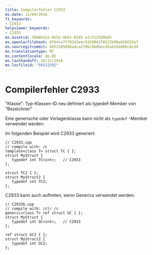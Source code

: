 ```yaml
---
title: Compilerfehler C2933
ms.date: 11/04/2016
f1_keywords:
- C2933
helpviewer_keywords:
- C2933
ms.assetid: 394891e3-6b52-4b61-83d2-a1c5125d9bd5
ms.openlocfilehash: 8764ce7f79243eec931904378522b90a41b633a7
ms.sourcegitcommit: 6052185696adca270bc9bdbec45a626dd89cdcdd
ms.translationtype: MT
ms.contentlocale: de-DE
ms.lasthandoff: 10/31/2018
ms.locfileid: "50512592"
---
```

# <a name="compiler-error-c2933"></a>Compilerfehler C2933

"Klasse": Typ-Klassen-ID neu definiert als typedef-Member von "Bezeichner"

Eine generische oder Vorlagenklasse kann nicht als `typedef` -Member verwendet werden.

Im folgenden Beispiel wird C2933 generiert:

```
// C2933.cpp
// compile with: /c
template<class T> struct TC { };
struct MyStruct {
   typedef int TC<int>;   // C2933
};

struct TC2 { };
struct MyStruct2 {
   typedef int TC2;
};
```

C2933 kann auch auftreten, wenn Generics verwendet werden:

```
// C2933b.cpp
// compile with: /clr /c
generic<class T> ref struct GC { };
struct MyStruct {
   typedef int GC<int>;   // C2933
};

ref struct GC2 { };
struct MyStruct2 {
   typedef int GC2;
};
```